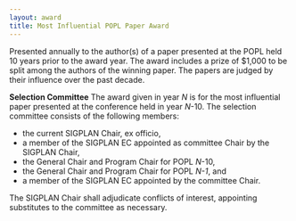 ```yaml
---
layout: award
title: Most Influential POPL Paper Award
---
```

Presented annually to the author(s) of a paper presented at the
POPL held 10 years prior to the award year. The award includes a
prize of $1,000 to be split among the authors of the winning paper.
The papers are judged by their influence over the past decade.

**Selection Committee**
The award given in year *N* is for the most influential paper
presented at the conference held in year *N*-10. The selection
committee consists of the following members:

-   the current SIGPLAN Chair, ex officio,
-   a member of the SIGPLAN EC appointed as committee Chair by the
    SIGPLAN Chair,
-   the General Chair and Program Chair for POPL *N*-10,
-   the General Chair and Program Chair for POPL *N-1*, and
-   a member of the SIGPLAN EC appointed by the committee Chair.

The SIGPLAN Chair shall adjudicate conflicts of interest,
appointing substitutes to the committee as necessary.

